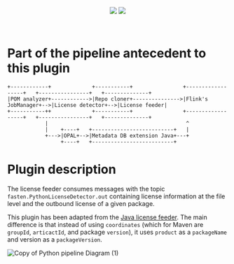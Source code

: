 <!--
<p align="center">
    <img src="https://user-images.githubusercontent.com/45048351/91091340-1c578200-e65f-11ea-9c5d-597fbbe4ba41.jpg">
</p>
<br/>
-->
<p align="center">
    <a href="https://github.com/fasten-project/fasten/actions" alt="GitHub Workflow Status">
        <img src="https://img.shields.io/github/workflow/status/fasten-project/fasten/Java%20CI?logo=GitHub%20Actions&logoColor=white&style=for-the-badge" /></a>
    <!-- Here should be a link to Maven repo and version should be pulled from there. -->
    <a href="https://github.com/fasten-project/fasten/" alt="GitHub Workflow Status">
                <img src="https://img.shields.io/maven-central/v/fasten/graph?label=version&logo=Apache%20Maven&style=for-the-badge" /></a>
</p>
<br/>

# Part of the pipeline antecedent to this plugin

```
+------------+             +-----------+                +------------------+   +----------------+   +--------------+
|POM analyzer+------------>|Repo cloner+--------------->|Flink's JobManager+-->|License detector+-->|License feeder|
+-----------++             +-----------+                +------------------+   +----------------+   +--------------+
            |                                            ^
            |    +----+   +--------------------------+   |
            +--->|OPAL+-->|Metadata DB extension Java+---+
                 +----+   +--------------------------+
```

# Plugin description


The license feeder consumes messages with the topic `fasten.PythonLicenseDetector.out` containing license information at the file level and the outbound license of a given package.

This plugin has been adapted from the [Java license feeder](https://github.com/fasten-project/fasten/tree/develop/analyzer/license-feeder). The main difference is that instead of using `coordinates` (which for Maven are `groupId`, `articactId`, and package `version`), it uses `product` as a `packageName` and version as a `packageVersion`.

![Copy of Python pipeline Diagram (1)](https://user-images.githubusercontent.com/10910590/167827560-5357c5ce-34a3-45bb-b9f3-eb12081ea1a0.png)

